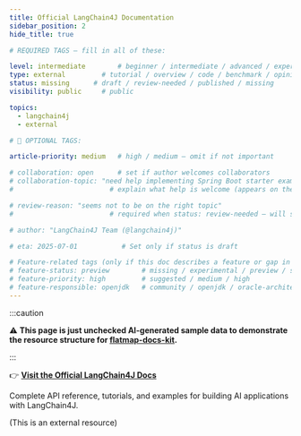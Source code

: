 ```yaml
---
title: Official LangChain4J Documentation
sidebar_position: 2
hide_title: true

# REQUIRED TAGS — fill in all of these:

level: intermediate        # beginner / intermediate / advanced / expert
type: external         # tutorial / overview / code / benchmark / opinion / api-doc
status: missing      # draft / review-needed / published / missing
visibility: public     # public

topics:
  - langchain4j
  - external

# 🧩 OPTIONAL TAGS:

article-priority: medium   # high / medium — omit if not important

# collaboration: open      # set if author welcomes collaborators
# collaboration-topic: "need help implementing Spring Boot starter examples"  
#                        # explain what help is welcome (appears on the dashboard & collab page)

# review-reason: "seems not to be on the right topic"
#                        # required when status: review-needed — will show on the article and in the dashboard

# author: "LangChain4J Team (@langchain4j)"

# eta: 2025-07-01           # Set only if status is draft

# Feature-related tags (only if this doc describes a feature or gap in Java+AI):
# feature-status: preview        # missing / experimental / preview / stable / specified
# feature-priority: high         # suggested / medium / high
# feature-responsible: openjdk   # community / openjdk / oracle-architects / jsr / vendor:redhat / project-lead:<name>
---
```


:::caution

⚠️ **This page is just unchecked AI-generated sample data to demonstrate the resource structure for [flatmap-docs-kit](https://github.com/lizeraes/flatmap-docs-kit).**

:::

<!-- This article is unclaimed. Link or summarize the official LangChain4J docs here! -->

👉 **<a href="https://docs.langchain4j.dev/" target="_blank" rel="noopener noreferrer">Visit the Official LangChain4J Docs</a>**

Complete API reference, tutorials, and examples for building AI applications with LangChain4J.

(This is an external resource) 